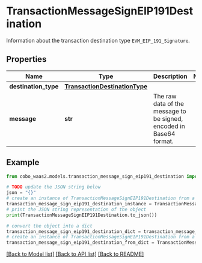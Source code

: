 # TransactionMessageSignEIP191Destination

Information about the transaction destination type `EVM_EIP_191_Signature`. 

## Properties

Name | Type | Description | Notes
------------ | ------------- | ------------- | -------------
**destination_type** | [**TransactionDestinationType**](TransactionDestinationType.md) |  | 
**message** | **str** | The raw data of the message to be signed, encoded in Base64 format. | 

## Example

```python
from cobo_waas2.models.transaction_message_sign_eip191_destination import TransactionMessageSignEIP191Destination

# TODO update the JSON string below
json = "{}"
# create an instance of TransactionMessageSignEIP191Destination from a JSON string
transaction_message_sign_eip191_destination_instance = TransactionMessageSignEIP191Destination.from_json(json)
# print the JSON string representation of the object
print(TransactionMessageSignEIP191Destination.to_json())

# convert the object into a dict
transaction_message_sign_eip191_destination_dict = transaction_message_sign_eip191_destination_instance.to_dict()
# create an instance of TransactionMessageSignEIP191Destination from a dict
transaction_message_sign_eip191_destination_from_dict = TransactionMessageSignEIP191Destination.from_dict(transaction_message_sign_eip191_destination_dict)
```
[[Back to Model list]](../README.md#documentation-for-models) [[Back to API list]](../README.md#documentation-for-api-endpoints) [[Back to README]](../README.md)


